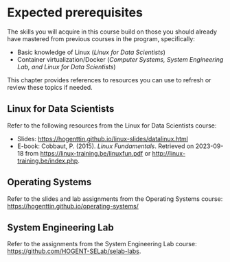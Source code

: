 # Expected prerequisites

The skills you will acquire in this course build on those you should already have mastered from previous courses in the program, specifically:

-   Basic knowledge of Linux (_Linux for Data Scientists_)
-   Container virtualization/Docker (_Computer Systems, System Engineering Lab, and Linux for Data Scientists_)

This chapter provides references to resources you can use to refresh or review these topics if needed.

## Linux for Data Scientists

Refer to the following resources from the Linux for Data Scientists course:

-   Slides: <https://hogenttin.github.io/linux-slides/datalinux.html>
-   E-book: Cobbaut, P. (2015). _Linux Fundamentals_. Retrieved on 2023-09-18 from <https://linux-training.be/linuxfun.pdf> or <http://linux-training.be/index.php>.

## Operating Systems

Refer to the slides and lab assignments from the Operating Systems course: <https://hogenttin.github.io/operating-systems/>

## System Engineering Lab

Refer to the assignments from the System Engineering Lab course: <https://github.com/HOGENT-SELab/selab-labs>.
